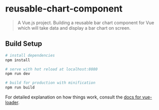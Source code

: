 # reusable-chart-component

> A Vue.js project. Building a reusable bar chart component for Vue which will take data and display a bar chart on screen. 

## Build Setup

``` bash
# install dependencies
npm install

# serve with hot reload at localhost:8080
npm run dev

# build for production with minification
npm run build
```

For detailed explanation on how things work, consult the [docs for vue-loader](http://vuejs.github.io/vue-loader).

